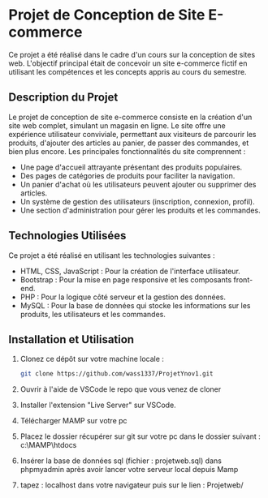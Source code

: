 # Projet de Conception de Site E-commerce


Ce projet a été réalisé dans le cadre d'un cours sur la conception de sites web. L'objectif principal était de concevoir un site e-commerce fictif en utilisant les compétences et les concepts appris au cours du semestre.

## Description du Projet

Le projet de conception de site e-commerce consiste en la création d'un site web complet, simulant un magasin en ligne. Le site offre une expérience utilisateur conviviale, permettant aux visiteurs de parcourir les produits, d'ajouter des articles au panier, de passer des commandes, et bien plus encore. Les principales fonctionnalités du site comprennent :

- Une page d'accueil attrayante présentant des produits populaires.
- Des pages de catégories de produits pour faciliter la navigation.
- Un panier d'achat où les utilisateurs peuvent ajouter ou supprimer des articles.
- Un système de gestion des utilisateurs (inscription, connexion, profil).
- Une section d'administration pour gérer les produits et les commandes.

## Technologies Utilisées

Ce projet a été réalisé en utilisant les technologies suivantes :

- HTML, CSS, JavaScript : Pour la création de l'interface utilisateur.
- Bootstrap : Pour la mise en page responsive et les composants front-end.
- PHP : Pour la logique côté serveur et la gestion des données.
- MySQL : Pour la base de données qui stocke les informations sur les produits, les utilisateurs et les commandes.

## Installation et Utilisation

1. Clonez ce dépôt sur votre machine locale :

   ```bash
   git clone https://github.com/wass1337/ProjetYnov1.git

2. Ouvrir à l'aide de VSCode le repo que vous venez de cloner
3. Installer l'extension "Live Server" sur VSCode.
4. Télécharger MAMP sur votre pc
5. Placez le dossier récupérer sur git sur votre pc dans le dossier suivant : c:\MAMP\htdocs
6. Insérer la base de données sql (fichier : projetweb.sql) dans phpmyadmin après avoir lancer votre serveur local depuis Mamp
7. tapez : localhost dans votre navigateur puis sur le lien : Projetweb/
